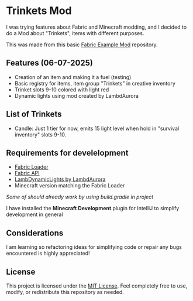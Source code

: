 # Trinkets Mod

I was trying features about Fabric and Minecraft modding, and I decided to do a Mod about "Trinkets", items with different purposes.

This was made from this basic [Fabric Example Mod](https://github.com/FabricMC/fabric-example-mod) repository.

## Features (06-07-2025)

- Creation of an item and making it a fuel (testing)
- Basic registry for items, item group "Trinkets" in creative inventory
- Trinket slots 9-10 colored with light red
- Dynamic lights using mod created by LambdAurora

## List of Trinkets

- Candle: Just 1 tier for now, emits 15 light level when hold in "survival inventory" slots 9-10.

## Requirements for develelopment

- [Fabric Loader](https://fabricmc.net/)
- [Fabric API](https://modrinth.com/mod/fabric-api)
- [LambDynamicLights by LambdAurora](https://lambdaurora.dev/projects/lambdynamiclights/docs/v4/)
- Minecraft version matching the Fabric Loader

*Some of should already work by using build.gradle in project*

I have installed the **Minecraft Development** plugin for IntelliJ to simplify development in general

## Considerations

I am learning so refactoring ideas for simplifying code or repair any bugs encountered is highly appreciated!

## License

This project is licensed under the [MIT License](LICENSE).
Feel completely free to use, modify, or redistribute this repository as needed.
